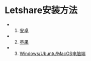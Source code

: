 # Letshare安装方法

+ 1. [安卓](./letshare/android)
+ 2. [苹果](./letshare/ios)
+ 3. [Windows/Ubuntu/MacOS电脑端](./letshare/pc)